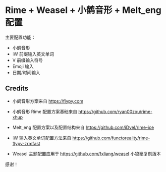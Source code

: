 # Rime + Weasel + 小鹤音形 + Melt_eng 配置
主要配置功能：
- 小鹤音形
- IW 前缀输入英文单词
- V 前缀输入符号
- Emoji 输入
- 日期/时间输入

## Credits
- 小鹤音形方案来自 https://flypy.com

- 小鹤音形 Rime 配置方案基础来自 https://github.com/ryan00zou/rime-xhup

- Melt_eng 配置方案以及配置结构来自 https://github.com/iDvel/rime-ice

- IW 输入英文单词配置方法来自 https://github.com/functoreality/rime-flypy-zrmfast

- Weasel 主题配置应用于 https://github.com/fxliang/weasel 小狼毫复刻版本

感谢！
